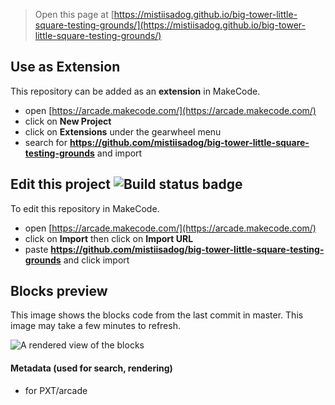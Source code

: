  


> Open this page at [https://mistiisadog.github.io/big-tower-little-square-testing-grounds/](https://mistiisadog.github.io/big-tower-little-square-testing-grounds/)

## Use as Extension

This repository can be added as an **extension** in MakeCode.

* open [https://arcade.makecode.com/](https://arcade.makecode.com/)
* click on **New Project**
* click on **Extensions** under the gearwheel menu
* search for **https://github.com/mistiisadog/big-tower-little-square-testing-grounds** and import

## Edit this project ![Build status badge](https://github.com/mistiisadog/big-tower-little-square-testing-grounds/workflows/MakeCode/badge.svg)

To edit this repository in MakeCode.

* open [https://arcade.makecode.com/](https://arcade.makecode.com/)
* click on **Import** then click on **Import URL**
* paste **https://github.com/mistiisadog/big-tower-little-square-testing-grounds** and click import

## Blocks preview

This image shows the blocks code from the last commit in master.
This image may take a few minutes to refresh.

![A rendered view of the blocks](https://github.com/mistiisadog/big-tower-little-square-testing-grounds/raw/master/.github/makecode/blocks.png)

#### Metadata (used for search, rendering)

* for PXT/arcade
<script src="https://makecode.com/gh-pages-embed.js"></script><script>makeCodeRender("{{ site.makecode.home_url }}", "{{ site.github.owner_name }}/{{ site.github.repository_name }}");</script>
